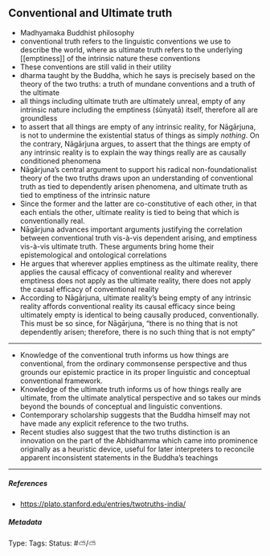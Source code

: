 ## Conventional and Ultimate truth # 

- Madhyamaka Buddhist philosophy
- conventional truth refers to the linguistic conventions we use to describe the world, where as ultimate truth refers to the underlying [[emptiness]] of the intrinsic nature these conventions
- These conventions are still valid in their utility
- dharma taught by the Buddha, which he says is precisely based on the theory of the two truths: a truth of mundane conventions and a truth of the ultimate
- all things including ultimate truth are ultimately unreal, empty of any intrinsic nature including the emptiness (śūnyatā) itself, therefore all are groundless
- to assert that all things are empty of any intrinsic reality, for Nāgārjuna, is not to undermine the existential status of things as simply _nothing_. On the contrary, Nāgārjuna argues, to assert that the things are empty of any intrinsic reality is to explain the way things really are as causally conditioned phenomena
- Nāgārjuna’s central argument to support his radical non-foundationalist theory of the two truths draws upon an understanding of conventional truth as tied to dependently arisen phenomena, and ultimate truth as tied to emptiness of the intrinsic nature
- Since the former and the latter are co-constitutive of each other, in that each entials the other, ultimate reality is tied to being that which is conventionally real.
- Nāgārjuna advances important arguments justifying the correlation between conventional truth vis-à-vis dependent arising, and emptiness vis-à-vis ultimate truth. These arguments bring home their epistemological and ontological correlations
- He argues that wherever applies emptiness as the ultimate reality, there applies the causal efficacy of conventional reality and wherever emptiness does not apply as the ultimate reality, there does not apply the causal efficacy of conventional reality
- According to Nāgārjuna, ultimate reality’s being empty of any intrinsic reality affords conventional reality its causal efficacy since being ultimately empty is identical to being causally produced, conventionally. This must be so since, for Nāgārjuna, “there is no thing that is not dependently arisen; therefore, there is no such thing that is not empty”

---

- Knowledge of the conventional truth informs us how things are conventional, from the ordinary commonsense perspective and thus grounds our epistemic practice in its proper linguistic and conceptual conventional framework.
- Knowledge of the ultimate truth informs us of how things really are ultimate, from the ultimate analytical perspective and so takes our minds beyond the bounds of conceptual and linguistic conventions.
- Contemporary scholarship suggests that the Buddha himself may not have made any explicit reference to the two truths.
- Recent studies also suggest that the two truths distinction is an innovation on the part of the Abhidhamma which came into prominence originally as a heuristic device, useful for later interpreters to reconcile apparent inconsistent statements in the Buddha’s teachings

___

##### References

- https://plato.stanford.edu/entries/twotruths-india/

##### Metadata

Type: 
Tags:
Status: #⛅️/⛅️